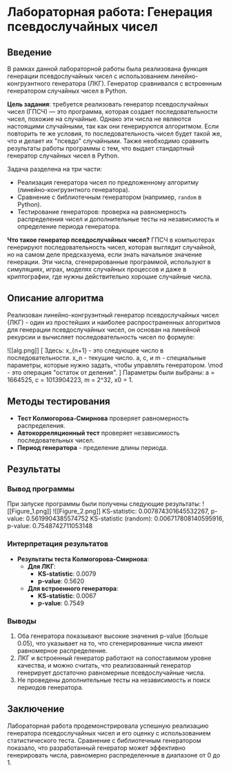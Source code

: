 # Лабораторная работа: Генерация псевдослучайных чисел

## Введение
В рамках данной лабораторной работы была реализована функция генерации псевдослучайных чисел с использованием линейно-конгруэнтного генератора (ЛКГ). Генератор сравнивался с встроенным генератором случайных чисел в Python.

**Цель задания**: требуется реализовать генератор псевдослучайных чисел (ГПСЧ) — это программа, которая создает последовательности чисел, похожие на случайные. Однако эти числа не являются настоящими случайными, так как они генерируются алгоритмом. Если повторить те же условия, то последовательность чисел будет такой же, что и делает их "псевдо" случайными. Также необходимо сравнить результаты работы программы с тем, что выдает стандартный генератор случайных чисел в Python.

Задача разделена на три части:
- Реализация генератора чисел по предложенному алгоритму (линейно-конгруэнтного генератора).
- Сравнение с библиотечным генератором (например, `random` в Python).
- Тестирование генераторов: проверка на равномерность распределения чисел и дополнительные тесты на независимость и определение периода генератора.

**Что такое генератор псевдослучайных чисел?**
ГПСЧ в компьютерах генерируют последовательность чисел, которая выглядит случайной, но на самом деле предсказуема, если знать начальное значение генерации. Эти числа, сгенерированные программой, используют в симуляциях, играх, моделях случайных процессов и даже в криптографии, где нужны действительно хорошие случайные числа.

## Описание алгоритма
Реализован линейно-конгруэнтный генератор псевдослучайных чисел (ЛКГ) - один из простейших и наиболее распространенных алгоритмов для генерации псевдослучайных чисел, он основан на линейной рекурсии и вычисляет последовательность чисел по формуле:

![[alg.png]]
\[
Здесь:
    x_{n+1} - это следующее число в последовательности.
    x_n - текущие число.
    a, c, и m - специальные параметры, которые нужно задать, чтобы управлять генератором.
    \mod - это операция "остаток от деления".
\]
Параметры были выбраны: a = 1664525, c = 1013904223, m = 2^32, x0 = 1.

## Методы тестирования
- **Тест Колмогорова-Смирнова** проверяет равномерность распределения.
- **Автокорреляционный тест** проверяет независимость последовательных чисел.
- **Период генератора** - пределение длины периода.

## Результаты
### Вывод программы
При запуске программы были получены следующие результаты:
![[Figure_1.png]]
![[Figure_2.png]]
KS-statistic: 0.007874301645532267, p-value: 0.5619904385574752 KS-statistic (random): 0.006717808140595916, p-value: 0.7548742711053148

### Интерпретация результатов  
- **Результаты теста Колмогорова-Смирнова**:
  - **Для ЛКГ**:
    - **KS-statistic**: 0.0079
    - **p-value**: 0.5620
  - **Для встроенного генератора**:
    - **KS-statistic**: 0.0067
    - **p-value**: 0.7549

### Выводы
1. Оба генератора показывают высокие значения p-value (больше 0.05), что указывает на то, что сгенерированные числа имеют равномерное распределение.
2. ЛКГ и встроенный генератор работают на сопоставимом уровне качества, и можно считать, что реализованный генератор генерирует достаточно равномерные псевдослучайные числа.
3. Не проведены дополнительные тесты на независимость и поиск периодов генератора.

## Заключение
Лабораторная работа продемонстрировала успешную реализацию генератора псевдослучайных чисел и его оценку с использованием статистического теста. Сравнение с библиотечным генератором показало, что разработанный генератор может эффективно генерировать числа, равномерно распределенные в диапазоне от 0 до 1.

